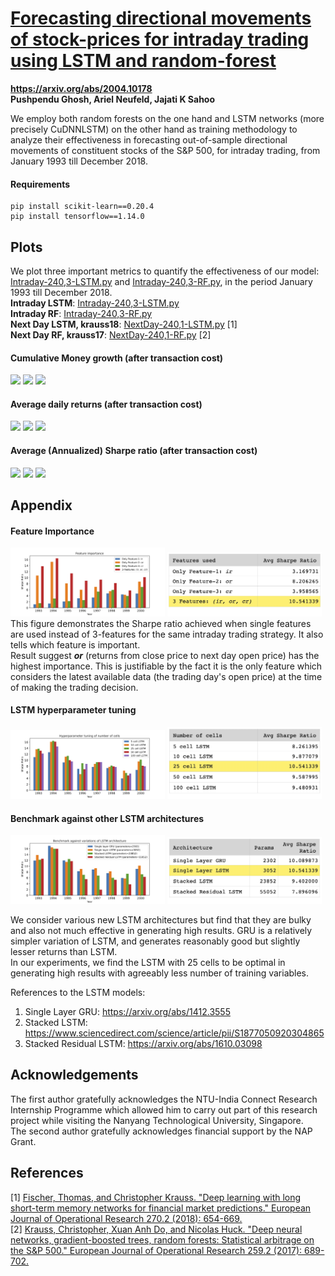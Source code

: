 # [Forecasting directional movements of stock-prices for intraday trading using LSTM and random-forest](https://arxiv.org/abs/2004.10178)

**https://arxiv.org/abs/2004.10178** <br>
**Pushpendu Ghosh, Ariel Neufeld, Jajati K Sahoo**

We employ both random forests on the one hand and LSTM networks (more precisely CuDNNLSTM) on the other hand as training methodology to analyze their effectiveness in forecasting out-of-sample directional movements of constituent stocks of the S&amp;P 500, for intraday trading, from January 1993 till December 2018.

#### Requirements
```
pip install scikit-learn==0.20.4
pip install tensorflow==1.14.0
```

## Plots
We plot three important metrics to quantify the effectiveness of our model: [Intraday-240,3-LSTM.py](Intraday-240%2C3-LSTM.py) and [Intraday-240,3-RF.py](Intraday-240%2C3-RF.py), in the period January 1993 till December 2018. <br>
**Intraday LSTM**: [Intraday-240,3-LSTM.py](Intraday-240%2C3-LSTM.py) <br>
**Intraday RF**: [Intraday-240,3-RF.py](Intraday-240%2C3-RF.py) <br>
**Next Day LSTM, krauss18**: [NextDay-240,1-LSTM.py](NextDay-240%2C1-LSTM.py) [1] <br>
**Next Day RF, krauss17**: [NextDay-240,1-RF.py](NextDay-240%2C1-RF.py) [2] <br>

#### Cumulative Money growth (after transaction cost)
<div>
<img src="result-images/money1.jpg" width="32.5%">
<img src="result-images/money2.jpg" width="32.5%">
<img src="result-images/money3.jpg" width="32.5%">
</div>

#### Average daily returns (after transaction cost)
<div>
<img src="result-images/barRet1.jpg" width="32.5%">
<img src="result-images/barRet2.jpg" width="32.5%">
<img src="result-images/barRet3.jpg" width="32.5%">
</div>

#### Average (Annualized) Sharpe ratio (after transaction cost)
<div>
<img src="result-images/barSharpe1.jpg" width="32.5%">
<img src="result-images/barSharpe2.jpg" width="32.5%">
<img src="result-images/barSharpe3.jpg" width="32.5%">
</div>

## Appendix

#### Feature Importance
<div>
<img src="result-images/feature_importance.jpg" width="49%">
<img src="result-images/feature_importance_result.jpg" width="49%">
</div>
      This figure demonstrates the Sharpe ratio achieved when single features are used instead of 3-features for the same intraday trading strategy. It also tells which feature is important. <br>
      Result suggest <em><b>or</b></em> (returns from close price to next day open price) has the highest importance. This is justifiable by the fact it is the only feature which considers the latest available data (the trading day's open price) at the time of making the trading decision.

#### LSTM hyperparameter tuning
<div>
<img src="result-images/hyper_param_tuning_LSTM.jpg" width="49%">
<img src="result-images/HP_cell_LSTM_result.jpg" width="49%">
</div>

#### Benchmark against other LSTM architectures
<div>
<img src="result-images/other_LSTM_models.jpg" width="49%">
<img src="result-images/other_LSTM_results.jpg" width="49%">
</div>

We consider various new LSTM architectures but find that they are bulky and also not much effective in generating high results. GRU is a relatively simpler variation of LSTM, and generates reasonably good but slightly lesser returns than LSTM. <br>
In our experiments, we find the LSTM with 25 cells to be optimal in generating high results with agreeably less number of training variables.

References to the LSTM models:
1. Single Layer GRU: https://arxiv.org/abs/1412.3555
2. Stacked LSTM: https://www.sciencedirect.com/science/article/pii/S1877050920304865
3. Stacked Residual LSTM: https://arxiv.org/abs/1610.03098
  

## Acknowledgements
The first author gratefully acknowledges the NTU-India Connect Research Internship Programme which allowed him to carry out part of this research project while visiting the Nanyang Technological University, Singapore.<br>
The second author gratefully acknowledges financial support by the NAP Grant.

## References
[1] [Fischer, Thomas, and Christopher Krauss. "Deep learning with long short-term memory networks for financial market predictions." European Journal of Operational Research 270.2 (2018): 654-669.](https://www.econstor.eu/bitstream/10419/157808/1/886576210.pdf) <br>
[2] [Krauss, Christopher, Xuan Anh Do, and Nicolas Huck. "Deep neural networks, gradient-boosted trees, random forests: Statistical arbitrage on the S&P 500." European Journal of Operational Research 259.2 (2017): 689-702.](https://www.econstor.eu/bitstream/10419/130166/1/856307327.pdf)


